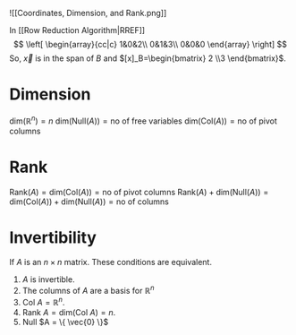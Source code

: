 ![[Coordinates, Dimension, and Rank.png]]

In [[Row Reduction Algorithm|RREF]]
$$
\left[
\begin{array}{cc|c}
1&0&2\\
0&1&3\\
0&0&0
\end{array}
\right]
$$
So, $\vec{x}$ is in the span of $B$ and $[x]_B=\begin{bmatrix} 2 \\3 \end{bmatrix}$.

# Dimension 
$\text{dim} (\mathbb{R}^n) = n$
$\text{dim}(\text{Null} (A) ) = \text{no of free variables}$
$\text{dim}(\text{Col} (A) ) = \text{no of pivot columns}$

# Rank
$\text{Rank} (A)=\text{dim}(\text{Col} (A) ) = \text{no of pivot columns}$
$\text{Rank} (A) + \text{dim}(\text{Null} (A)) = \text{dim}(\text{Col} (A)) + \text{dim}(\text{Null} (A)) = \text{no of columns}$ 
# Invertibility
If $A$ is an $n \times n$ matrix. These conditions are equivalent.
1. $A$ is invertible.
2. The columns of $A$ are a basis for $\mathbb{R}^n$
3. Col $A = \mathbb{R}^n$.
4. Rank $A = \text{dim}(\text{Col } A) = n$.
5. Null $A = \{ \vec{0} \}$ 